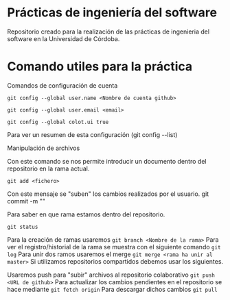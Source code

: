 # Prácticas de ingeniería del software
Repositorio creado para la realización de las prácticas de ingenieria del software en la Universidad de Córdoba.


# Comando utiles para la práctica

Comandos de configuración de cuenta

    git config --global user.name <Nombre de cuenta github>

    git config --global user.email <email>  

    git config --global colot.ui true


Para ver un resumen de esta configuración (git config --list)

Manipulación de archivos

Con este comando se nos permite introducir un documento dentro del repositorio en la rama actual.

    git add <fichero>  

Con este mensaje se "suben" los cambios realizados por el usuario.
git commit -m "<Mensaje a introducir>"
  
Para saber en que rama estamos dentro del repositorio.
  ```
  git status
  ```
Para la creación de ramas usaremos
     ```
    git branch <Nombre de la rama>
    ```
Para ver el registro/historial de la rama se muestra con el siguiente comando
    ```
    git log
      ```
Para unir dos ramos usaremos el merge
    ```
    git merge <rama ha unir al master>
      ```
Si utilizamos repositorios compartidos debemos usar los siguientes.

Usaremos push para "subir" archivos al repositorio colaborativo
     ```
    git push <URL de github>
      ```
Para actualizar los cambios pendientes en el repositorio se hace mediante
     ```
    git fetch origin
      ```
Para descargar dichos cambios
     ```
     git pull
      ``` 

 



